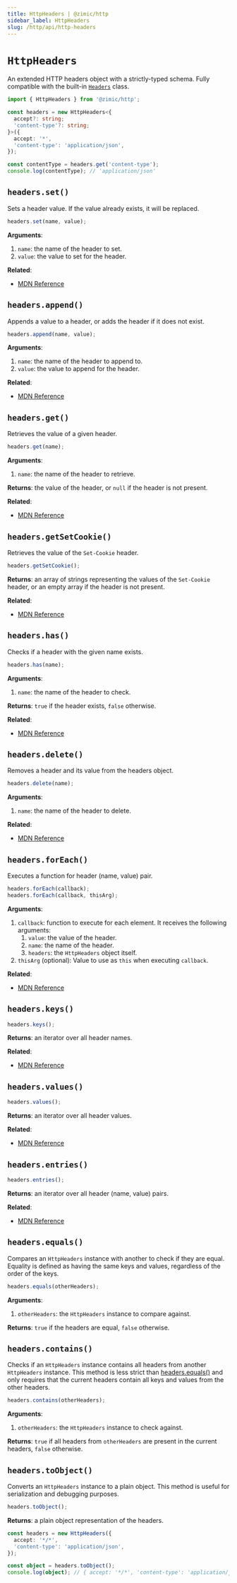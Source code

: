 ```yaml
---
title: HttpHeaders | @zimic/http
sidebar_label: HttpHeaders
slug: /http/api/http-headers
---
```


# `HttpHeaders`

An extended HTTP headers object with a strictly-typed schema. Fully compatible with the built-in
[`Headers`](https://developer.mozilla.org/docs/Web/API/Headers) class.

```ts
import { HttpHeaders } from '@zimic/http';

const headers = new HttpHeaders<{
  accept?: string;
  'content-type'?: string;
}>({
  accept: '*',
  'content-type': 'application/json',
});

const contentType = headers.get('content-type');
console.log(contentType); // 'application/json'
```

## `headers.set()`

Sets a header value. If the value already exists, it will be replaced.

```ts
headers.set(name, value);
```

**Arguments**:

1. `name`: the name of the header to set.
2. `value`: the value to set for the header.

**Related**:

- [MDN Reference](https://developer.mozilla.org/docs/Web/API/Headers/set)

## `headers.append()`

Appends a value to a header, or adds the header if it does not exist.

```ts
headers.append(name, value);
```

**Arguments**:

1. `name`: the name of the header to append to.
2. `value`: the value to append for the header.

**Related**:

- [MDN Reference](https://developer.mozilla.org/docs/Web/API/Headers/append)

## `headers.get()`

Retrieves the value of a given header.

```ts
headers.get(name);
```

**Arguments**:

1. `name`: the name of the header to retrieve.

**Returns**: the value of the header, or `null` if the header is not present.

**Related**:

- [MDN Reference](https://developer.mozilla.org/docs/Web/API/Headers/get)

## `headers.getSetCookie()`

Retrieves the value of the `Set-Cookie` header.

```ts
headers.getSetCookie();
```

**Returns**: an array of strings representing the values of the `Set-Cookie` header, or an empty array if the header is
not present.

**Related**:

- [MDN Reference](https://developer.mozilla.org/docs/Web/API/Headers/getSetCookie)

## `headers.has()`

Checks if a header with the given name exists.

```ts
headers.has(name);
```

**Arguments**:

1. `name`: the name of the header to check.

**Returns**: `true` if the header exists, `false` otherwise.

**Related**:

- [MDN Reference](https://developer.mozilla.org/docs/Web/API/Headers/has)

## `headers.delete()`

Removes a header and its value from the headers object.

```ts
headers.delete(name);
```

**Arguments**:

1. `name`: the name of the header to delete.

**Related**:

- [MDN Reference](https://developer.mozilla.org/docs/Web/API/Headers/delete)

## `headers.forEach()`

Executes a function for header (name, value) pair.

```ts
headers.forEach(callback);
headers.forEach(callback, thisArg);
```

**Arguments**:

1. `callback`: function to execute for each element. It receives the following arguments:
   1. `value`: the value of the header.
   2. `name`: the name of the header.
   3. `headers`: the `HttpHeaders` object itself.
2. `thisArg` (optional): Value to use as `this` when executing `callback`.

**Related**:

- [MDN Reference](https://developer.mozilla.org/docs/Web/API/Headers/forEach)

## `headers.keys()`

```ts
headers.keys();
```

**Returns**: an iterator over all header names.

**Related**:

- [MDN Reference](https://developer.mozilla.org/docs/Web/API/Headers/keys)

## `headers.values()`

```ts
headers.values();
```

**Returns**: an iterator over all header values.

**Related**:

- [MDN Reference](https://developer.mozilla.org/docs/Web/API/Headers/values)

## `headers.entries()`

```ts
headers.entries();
```

**Returns**: an iterator over all header (name, value) pairs.

**Related**:

- [MDN Reference](https://developer.mozilla.org/docs/Web/API/Headers/entries)

## `headers.equals()`

Compares an `HttpHeaders` instance with another to check if they are equal. Equality is defined as having the same keys
and values, regardless of the order of the keys.

```ts
headers.equals(otherHeaders);
```

**Arguments**:

1. `otherHeaders`: the `HttpHeaders` instance to compare against.

**Returns**: `true` if the headers are equal, `false` otherwise.

## `headers.contains()`

Checks if an `HttpHeaders` instance contains all headers from another `HttpHeaders` instance. This method is less strict
than [headers.equals()](#headersequals) and only requires that the current headers contain all keys and values from the
other headers.

```ts
headers.contains(otherHeaders);
```

**Arguments**:

1. `otherHeaders`: the `HttpHeaders` instance to check against.

**Returns**: `true` if all headers from `otherHeaders` are present in the current headers, `false` otherwise.

## `headers.toObject()`

Converts an `HttpHeaders` instance to a plain object. This method is useful for serialization and debugging purposes.

```ts
headers.toObject();
```

**Returns**: a plain object representation of the headers.

```ts
const headers = new HttpHeaders({
  accept: '*/*',
  'content-type': 'application/json',
});

const object = headers.toObject();
console.log(object); // { accept: '*/*', 'content-type': 'application/json' }
```
